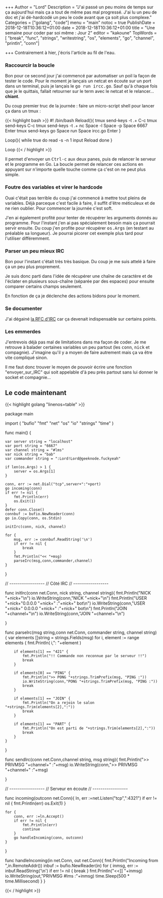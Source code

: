 +++
Author = "Lord"
Description = "J'ai passé un peu moins de temps sur ça aujourd'hui mais ça a tout de même pas mal progressé. J'ai lu un peu de doc et j'ai dé-hardcodé un peu le code avant que ça soit plus complexe."
Categories = ["golang", "code"]
menu = "main"
notoc = true
PublishDate = 2018-12-18T10:36:12+01:00
date = 2018-12-18T10:36:12+01:00
title = "Une semaine pour coder par soi même : Jour 2"
editor = "kakoune"
TopWords = [  "break", "func", "strings", "writestring", "os", "elements", "go", "channel", "println", "conn"]

+++
Contrairement à hier, j'écris l'article au fil de l'eau.

### Raccourcir la boucle

Bon pour ce second jour j'ai commencé par automatiser un poil la façon de tester le code.
Pour le moment je lançais un netcat en écoute sur un port dans un terminal, puis je lançais le <samp>go run ircc.go</samp>.
Sauf qu'à chaque fois que je le quittais, fallait retourner sur le term avec le netcat et le relancer… **chiant**.

Du coup premier truc de la journée : faire un micro-script shell pour lancer ça dans un tmux :

{{< highlight bash >}}
#! /bin/bash
Reload(){
        tmux send-keys -t .+ C-c
        tmux send-keys C-c
        tmux send-keys -t .+ nc Space -l Space -p Space 6667 Enter
        tmux send-keys go Space run Space ircc.go Enter
}

Loop(){
        while true
        do
                read -s -n 1 input
                Reload
        done
}

Loop
{{< / highlight >}}

Il permet d'envoyer un <samp>Ctrl-c</samp> aux deux panes, puis de relancer le serveur et le programme en Go.
La boucle permet de relancer ces actions en appuyant sur n'importe quelle touche comme ça c'est on ne peut plus simple.

### Foutre des variables et virer le hardcode
Ouai c'était pas terrible du coup j'ai commencé à mettre tout pleins de variables.
Déjà parceque c'est facile à faire, il suffit d'être méticuleux et de ne rien oublier.
Pour commencer la journée c'est soft.

J'en ai également profité pour tenter de récupérer les arguments donnés au programme.
Pour l'instant j'en ai pas spécialement besoin mais ça pourrait servir ensuite.
Du coup j'en profite pour récupérer <samp>os.Args</samp> (en testant au préalable sa longueur).
Je pourrai picorer cet exemple plus tard pour l'utiliser différemment.

### Parser un peu mieux IRC
Bon pour l'instant c'était très très basique.
Du coup je me suis attelé à faire ça un peu plus proprement.

Je suis donc parti dans l'idée de récupérer une chaîne de caractère et de l'éclater en plusieurs sous-chaîne (séparée par des espaces) pour ensuite comparer certains champs seulement.

En fonction de ça je déclenche des actions bidons pour le moment.

### Se documenter
J'ai dégainé [la RFC d'IRC](https://tools.ietf.org/html/rfc1459) car ça devenait indispensable sur certains points.

### Les emmerdes
J'entrevois déjà pas mal de limitations dans ma façon de coder.
Je me retrouve à balader certaines variables un peu partout (les <samp>conn</samp>, <samp>nick</samp> et compagnie).
J'imagine qu'il y a moyen de faire autrement mais ça va être vite compliqué sinon.

Il me faut donc trouver le moyen de pouvoir écrire une fonction "envoyer_sur_IRC" qui soit appelable d'à peu près partout sans lui donner le socket et compagnie…

## Le code maintenant

{{< highlight golang "linenos=table" >}}

package main

import (
	"bufio"
	"fmt"
	"net"
	"os"
	"io"
	"strings"
	"time"
    )

func main() {

	var server string = "localhost"
	var port string = "6667"
	var channel string = "#lms"
	var nick string = "bab"
	var commander string = ":Lord!Lord@geeknode.fuckyeah"

	if len(os.Args) > 1 {
		server = os.Args[1]
	}

	conn, err := net.Dial("tcp",server+":"+port)
	go incoming(conn)
	if err != nil {
		fmt.Println(err)
		os.Exit(1)
	}
	defer conn.Close()
	connbuf := bufio.NewReader(conn)
	go io.Copy(conn, os.Stdin)

	initIrc(conn, nick, channel)

	for {
		msg, err := connbuf.ReadString('\n')
		if err != nil {
			break
		}
		fmt.Println("<< "+msg)
		parseIrc(msg,conn,commander,channel)
	}
	
}

// ------------------
// Côté IRC
// ------------------

func initIrc(conn net.Conn, nick string, channel string){
	fmt.Println("NICK "+nick+"\n")
	io.WriteString(conn,"NICK "+nick+"\n")
	fmt.Println("USER "+nick+"0.0.0.0 "+nick+" :"+nick+" bot\n")
	io.WriteString(conn,"USER "+nick+" 0.0.0.0 "+nick+" :"+nick+" bot\n")
	fmt.Println("JOIN "+channel+"\n")
	io.WriteString(conn,"JOIN "+channel+"\n")

}

func parseIrc(msg string,conn net.Conn, commander string, channel string){
	var elements []string = strings.Fields(msg)
	for i, element := range elements {
		fmt.Println( i,": "+element )

		if elements[1] == "421" {
			fmt.Println("!! Commande non reconnue par le serveur !!")
			break
		}

		if elements[0] == "PING" {
			fmt.Println(">> PONG "+strings.TrimPrefix(msg, "PING :"))
			io.WriteString(conn,"PONG "+strings.TrimPrefix(msg, "PING :"))
			break
		}

		if elements[1] == "JOIN" {
			fmt.Println("On a rejoin le salon "+strings.Trim(elements[2],":"))
			break
		}

		if elements[1] == "PART" {
			fmt.Println("On est parti de "+strings.Trim(elements[2],":"))
			break
		}
	}
    

}


func sendIrc(conn net.Conn,channel string, msg string){
	fmt.Println(">> PRIVMSG "+channel+" :"+msg)
	io.WriteString(conn,">> PRIVMSG "+channel+" :"+msg)

}

// ------------------
// Serveur en écoute
// ------------------

func incoming(outconn net.Conn){
	ln, err :=net.Listen("tcp",":4321")
	if err != nil {
		fmt.Println(err)
		os.Exit(1)
	}

	for {
		conn, err :=ln.Accept()
		if err != nil {
			fmt.Println(err)
			continue
		}
		go handleIncoming(conn, outconn)
	}
}

func handleIncoming(in net.Conn, out net.Conn){
	fmt.Println("Incoming from ",in.RemoteAddr())
	inbuf := bufio.NewReader(in)
	for {
    		inmsg, err := inbuf.ReadString('\n')
    		if err != nil {
			break
    		}
    		fmt.Println("<<]] "+inmsg)
    		io.WriteString(out,"PRIVMSG #lms :"+inmsg)
    		time.Sleep(500 * time.Millisecond)
	}
}

{{< / highlight >}}
